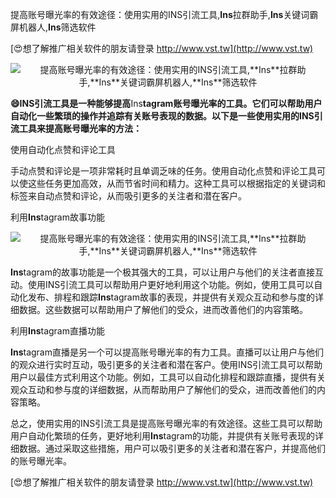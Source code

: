 提高账号曝光率的有效途径：使用实用的INS引流工具,**Ins**拉群助手,**Ins**关键词霸屏机器人,**Ins**筛选软件

[😍想了解推广相关软件的朋友请登录 http://www.vst.tw](http://www.vst.tw)

 <center><img src="https://vst.tw/MP4/tuiguang/png/5.png" alt="提高账号曝光率的有效途径：使用实用的INS引流工具,**Ins**拉群助手,**Ins**关键词霸屏机器人,**Ins**筛选软件"></center>

**😄INS引流工具是一种能够提高**Ins**tagram账号曝光率的工具。它们可以帮助用户自动化一些繁琐的操作并追踪有关账号表现的数据。以下是一些使用实用的INS引流工具来提高账号曝光率的方法：**

使用自动化点赞和评论工具

手动点赞和评论是一项非常耗时且单调乏味的任务。使用自动化点赞和评论工具可以使这些任务更加高效，从而节省时间和精力。这种工具可以根据指定的关键词和标签来自动点赞和评论，从而吸引更多的关注者和潜在客户。

利用**Ins**tagram故事功能

 <center><img src="https://vst.tw/MP4/tuiguang/png/3.png" alt="提高账号曝光率的有效途径：使用实用的INS引流工具,**Ins**拉群助手,**Ins**关键词霸屏机器人,**Ins**筛选软件"></center>

**Ins**tagram的故事功能是一个极其强大的工具，可以让用户与他们的关注者直接互动。使用INS引流工具可以帮助用户更好地利用这个功能。例如，使用工具可以自动化发布、排程和跟踪**Ins**tagram故事的表现，并提供有关观众互动和参与度的详细数据。这些数据可以帮助用户了解他们的受众，进而改善他们的内容策略。

利用**Ins**tagram直播功能

**Ins**tagram直播是另一个可以提高账号曝光率的有力工具。直播可以让用户与他们的观众进行实时互动，吸引更多的关注者和潜在客户。使用INS引流工具可以帮助用户以最佳方式利用这个功能。例如，工具可以自动化排程和跟踪直播，提供有关观众互动和参与度的详细数据，从而帮助用户了解他们的受众，进而改善他们的内容策略。

总之，使用实用的INS引流工具是提高账号曝光率的有效途径。这些工具可以帮助用户自动化繁琐的任务，更好地利用**Ins**tagram的功能，并提供有关账号表现的详细数据。通过采取这些措施，用户可以吸引更多的关注者和潜在客户，并提高他们的账号曝光率。

[😍想了解推广相关软件的朋友请登录 http://www.vst.tw](http://www.vst.tw)



